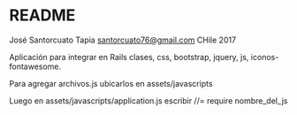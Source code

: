 # README

José Santorcuato Tapia
santorcuato76@gmail.com
CHile 2017

Aplicación para integrar en Rails clases, css, bootstrap, jquery, js, iconos-fontawesome.

Para agregar archivos.js ubicarlos en assets/javascripts

Luego en assets/javascripts/application.js escribir //= require nombre_del_js

